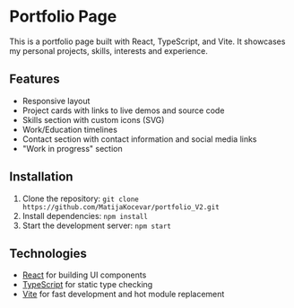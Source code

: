 
# Portfolio Page

This is a portfolio page built with React, TypeScript, and Vite. It showcases my personal projects, skills, interests and experience.

## Features

-   Responsive layout
-   Project cards with links to live demos and source code
-   Skills section with custom icons (SVG)
-   Work/Education timelines
-   Contact section with contact information and social media links
-   "Work in progress" section

## Installation

1.  Clone the repository: `git clone https://github.com/MatijaKocevar/portfolio_V2.git`
2.  Install dependencies: `npm install`
3.  Start the development server: `npm start`

## Technologies

-   [React](https://reactjs.org/) for building UI components
-   [TypeScript](https://www.typescriptlang.org/) for static type checking
-   [Vite](https://vitejs.dev/) for fast development and hot module replacement
